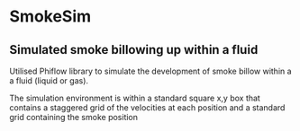 # SmokeSim
## Simulated smoke billowing up within a fluid

Utilised Phiflow library to simulate the development of smoke billow within a a fluid (liquid or gas). 

The simulation environment is within a standard square x,y box that contains a staggered grid of the velocities at each position and a standard grid containing the smoke position
